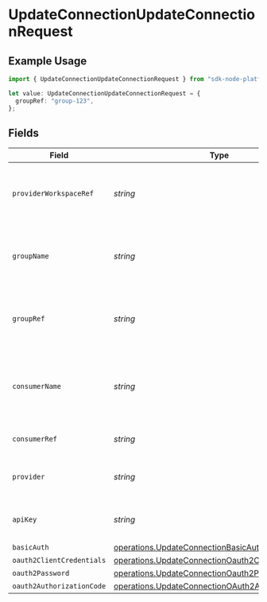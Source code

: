 # UpdateConnectionUpdateConnectionRequest

## Example Usage

```typescript
import { UpdateConnectionUpdateConnectionRequest } from "sdk-node-platform/models/operations";

let value: UpdateConnectionUpdateConnectionRequest = {
  groupRef: "group-123",
};
```

## Fields

| Field                                                                                                                    | Type                                                                                                                     | Required                                                                                                                 | Description                                                                                                              | Example                                                                                                                  |
| ------------------------------------------------------------------------------------------------------------------------ | ------------------------------------------------------------------------------------------------------------------------ | ------------------------------------------------------------------------------------------------------------------------ | ------------------------------------------------------------------------------------------------------------------------ | ------------------------------------------------------------------------------------------------------------------------ |
| `providerWorkspaceRef`                                                                                                   | *string*                                                                                                                 | :heavy_minus_sign:                                                                                                       | The ID of the provider workspace that this connection belongs to.                                                        |                                                                                                                          |
| `groupName`                                                                                                              | *string*                                                                                                                 | :heavy_minus_sign:                                                                                                       | The name of the user group that has access to this installation.                                                         |                                                                                                                          |
| `groupRef`                                                                                                               | *string*                                                                                                                 | :heavy_minus_sign:                                                                                                       | The ID of the user group that has access to this installation.                                                           | group-123                                                                                                                |
| `consumerName`                                                                                                           | *string*                                                                                                                 | :heavy_minus_sign:                                                                                                       | The name of the consumer that has access to this installation.                                                           |                                                                                                                          |
| `consumerRef`                                                                                                            | *string*                                                                                                                 | :heavy_minus_sign:                                                                                                       | The consumer reference.                                                                                                  |                                                                                                                          |
| `provider`                                                                                                               | *string*                                                                                                                 | :heavy_minus_sign:                                                                                                       | The provider name (e.g. "salesforce", "hubspot")                                                                         |                                                                                                                          |
| `apiKey`                                                                                                                 | *string*                                                                                                                 | :heavy_minus_sign:                                                                                                       | The API key to use for the connection.                                                                                   |                                                                                                                          |
| `basicAuth`                                                                                                              | [operations.UpdateConnectionBasicAuth](../../models/operations/updateconnectionbasicauth.md)                             | :heavy_minus_sign:                                                                                                       | N/A                                                                                                                      |                                                                                                                          |
| `oauth2ClientCredentials`                                                                                                | [operations.UpdateConnectionOauth2ClientCredentials](../../models/operations/updateconnectionoauth2clientcredentials.md) | :heavy_minus_sign:                                                                                                       | N/A                                                                                                                      |                                                                                                                          |
| `oauth2Password`                                                                                                         | [operations.UpdateConnectionOauth2Password](../../models/operations/updateconnectionoauth2password.md)                   | :heavy_minus_sign:                                                                                                       | N/A                                                                                                                      |                                                                                                                          |
| `oauth2AuthorizationCode`                                                                                                | [operations.UpdateConnectionOAuth2AuthorizationCode](../../models/operations/updateconnectionoauth2authorizationcode.md) | :heavy_minus_sign:                                                                                                       | N/A                                                                                                                      |                                                                                                                          |